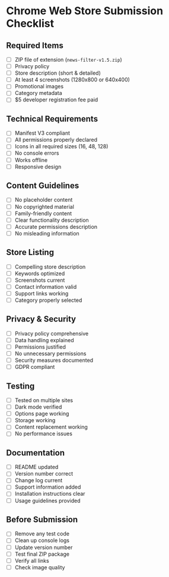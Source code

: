 # Chrome Web Store Submission Checklist

## Required Items
- [ ] ZIP file of extension (`news-filter-v1.5.zip`)
- [ ] Privacy policy
- [ ] Store description (short & detailed)
- [ ] At least 4 screenshots (1280x800 or 640x400)
- [ ] Promotional images
- [ ] Category metadata
- [ ] $5 developer registration fee paid

## Technical Requirements
- [ ] Manifest V3 compliant
- [ ] All permissions properly declared
- [ ] Icons in all required sizes (16, 48, 128)
- [ ] No console errors
- [ ] Works offline
- [ ] Responsive design

## Content Guidelines
- [ ] No placeholder content
- [ ] No copyrighted material
- [ ] Family-friendly content
- [ ] Clear functionality description
- [ ] Accurate permissions description
- [ ] No misleading information

## Store Listing
- [ ] Compelling store description
- [ ] Keywords optimized
- [ ] Screenshots current
- [ ] Contact information valid
- [ ] Support links working
- [ ] Category properly selected

## Privacy & Security
- [ ] Privacy policy comprehensive
- [ ] Data handling explained
- [ ] Permissions justified
- [ ] No unnecessary permissions
- [ ] Security measures documented
- [ ] GDPR compliant

## Testing
- [ ] Tested on multiple sites
- [ ] Dark mode verified
- [ ] Options page working
- [ ] Storage working
- [ ] Content replacement working
- [ ] No performance issues

## Documentation
- [ ] README updated
- [ ] Version number correct
- [ ] Change log current
- [ ] Support information added
- [ ] Installation instructions clear
- [ ] Usage guidelines provided

## Before Submission
- [ ] Remove any test code
- [ ] Clean up console logs
- [ ] Update version number
- [ ] Test final ZIP package
- [ ] Verify all links
- [ ] Check image quality

